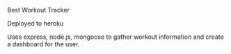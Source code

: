 Best Workout Tracker

Deployed to heroku

Uses express, node.js, mongoose to gather workout information and create a dashboard for the user. 

